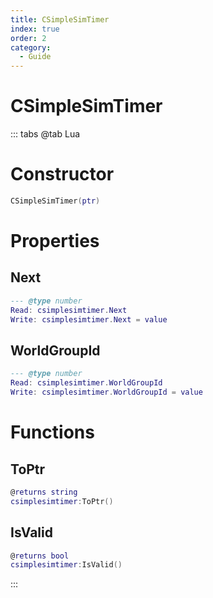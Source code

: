 ```yaml
---
title: CSimpleSimTimer
index: true
order: 2
category:
  - Guide
---
```


# CSimpleSimTimer

::: tabs
@tab Lua
# Constructor
```lua
CSimpleSimTimer(ptr)
```
# Properties
## Next 
```lua
--- @type number
Read: csimplesimtimer.Next
Write: csimplesimtimer.Next = value
```
## WorldGroupId 
```lua
--- @type number
Read: csimplesimtimer.WorldGroupId
Write: csimplesimtimer.WorldGroupId = value
```
# Functions
## ToPtr
```lua
@returns string
csimplesimtimer:ToPtr()
```
## IsValid
```lua
@returns bool
csimplesimtimer:IsValid()
```

:::